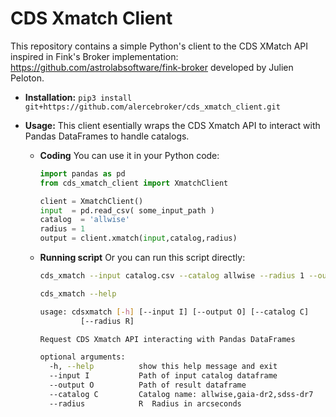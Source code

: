 # CDS Xmatch Client

This repository contains a simple Python's client to the CDS XMatch API inspired in Fink's Broker implementation: https://github.com/astrolabsoftware/fink-broker developed by Julien Peloton.

* **Installation:**  `pip3 install git+https://github.com/alercebroker/cds_xmatch_client.git`

* **Usage:** This client esentially wraps the CDS Xmatch API to interact with Pandas DataFrames to handle catalogs.
  
  * **Coding** You can use it in your Python code:

    ```python
    import pandas as pd
    from cds_xmatch_client import XmatchClient

    client = XmatchClient()
    input  = pd.read_csv( some_input_path )
    catalog  = 'allwise'
    radius = 1
    output = client.xmatch(input,catalog,radius)
    ```
    
  * **Running scrìpt** Or you can run this script directly:
    
    ```bash
    cds_xmatch --input catalog.csv --catalog allwise --radius 1 --output result.csv
    ```
    
    ```bash
    cds_xmatch --help 

	usage: cdsxmatch [-h] [--input I] [--output O] [--catalog C]
			 [--radius R]

	Request CDS Xmatch API interacting with Pandas DataFrames

	optional arguments:
	  -h, --help          show this help message and exit
	  --input I           Path of input catalog dataframe
	  --output O          Path of result dataframe
	  --catalog C         Catalog name: allwise,gaia-dr2,sdss-dr7
	  --radius            R  Radius in arcseconds
    ```
  
